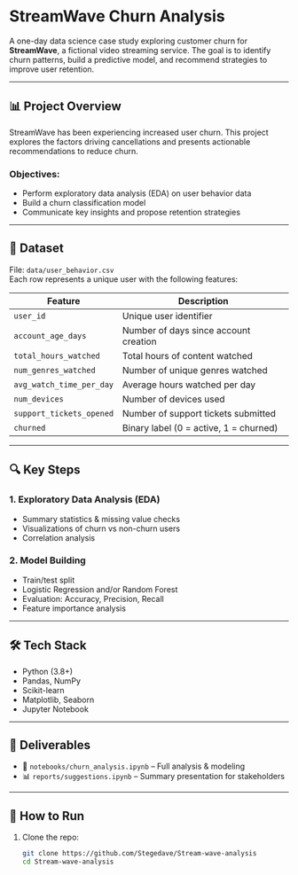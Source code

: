 # StreamWave Churn Analysis

A one-day data science case study exploring customer churn for **StreamWave**, a fictional video streaming service. The goal is to identify churn patterns, build a predictive model, and recommend strategies to improve user retention.

---

## 📊 Project Overview

StreamWave has been experiencing increased user churn. This project explores the factors driving cancellations and presents actionable recommendations to reduce churn.

### Objectives:
- Perform exploratory data analysis (EDA) on user behavior data
- Build a churn classification model
- Communicate key insights and propose retention strategies

---

## 📁 Dataset

File: `data/user_behavior.csv`  
Each row represents a unique user with the following features:

| Feature | Description |
|--------|-------------|
| `user_id` | Unique user identifier |
| `account_age_days` | Number of days since account creation |
| `total_hours_watched` | Total hours of content watched |
| `num_genres_watched` | Number of unique genres watched |
| `avg_watch_time_per_day` | Average hours watched per day |
| `num_devices` | Number of devices used |
| `support_tickets_opened` | Number of support tickets submitted |
| `churned` | Binary label (0 = active, 1 = churned) |

---

## 🔍 Key Steps

### 1. Exploratory Data Analysis (EDA)
- Summary statistics & missing value checks
- Visualizations of churn vs non-churn users
- Correlation analysis

### 2. Model Building
- Train/test split
- Logistic Regression and/or Random Forest
- Evaluation: Accuracy, Precision, Recall
- Feature importance analysis

---

## 🛠️ Tech Stack

- Python (3.8+)
- Pandas, NumPy
- Scikit-learn
- Matplotlib, Seaborn
- Jupyter Notebook

---

## 📄 Deliverables

- 📓 `notebooks/churn_analysis.ipynb` – Full analysis & modeling
- 📊 `reports/suggestions.ipynb` – Summary presentation for stakeholders

---

## 🚀 How to Run

1. Clone the repo:
   ```bash
   git clone https://github.com/Stegedave/Stream-wave-analysis
   cd Stream-wave-analysis
